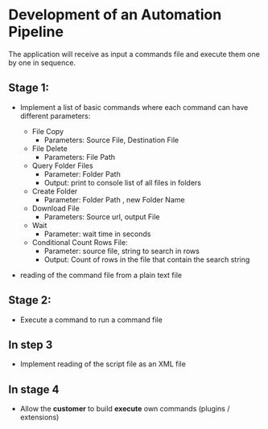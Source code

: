 # Development of an Automation Pipeline

The application will receive as input a commands file and execute them one by one in
sequence.
## Stage 1:
- Implement a list of basic commands where each command can have different
parameters:
  - File Copy
    - Parameters: Source File, Destination File
  - File Delete
    - Parameters: File Path
  - Query Folder Files
    - Parameter: Folder Path
    - Output: print to console list of all files in folders
  - Create Folder
    - Parameter: Folder Path , new Folder Name
  - Download File
    - Parameters: Source url, output File
  - Wait
    - Parameter: wait time in seconds
  - Conditional Count Rows File:
    - Parameter: source file, string to search in rows
    - Output: Count of rows in the file that contain the search string

- reading of the command file from a plain text file
## Stage 2:
- Execute a command to run a command file
## In step 3
- Implement reading of the script file as an XML file

## In stage 4
- Allow the **customer** to build **execute** own commands (plugins / extensions)

